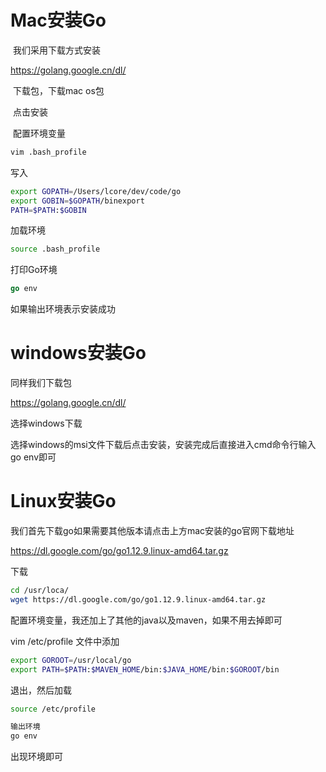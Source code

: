 # Mac安装Go

​		我们采用下载方式安装

https://golang.google.cn/dl/

​		下载包，下载mac os包

​		点击安装

​		 配置环境变量

```sh
vim .bash_profile
```

写入

```sh
export GOPATH=/Users/lcore/dev/code/go
export GOBIN=$GOPATH/binexport 
PATH=$PATH:$GOBIN
```

加载环境

```sh
source .bash_profile
```

打印Go环境

```go
go env
```

如果输出环境表示安装成功

# windows安装Go

同样我们下载包

https://golang.google.cn/dl/

选择windows下载

选择windows的msi文件下载后点击安装，安装完成后直接进入cmd命令行输入go env即可

# Linux安装Go

我们首先下载go如果需要其他版本请点击上方mac安装的go官网下载地址

https://dl.google.com/go/go1.12.9.linux-amd64.tar.gz

下载

```sh
cd /usr/loca/
wget https://dl.google.com/go/go1.12.9.linux-amd64.tar.gz
```

配置环境变量，我还加上了其他的java以及maven，如果不用去掉即可

vim /etc/profile        文件中添加

```sh
export GOROOT=/usr/local/go
export PATH=$PATH:$MAVEN_HOME/bin:$JAVA_HOME/bin:$GOROOT/bin
```

退出，然后加载

```sh
source /etc/profile

输出环境
go env
```

出现环境即可